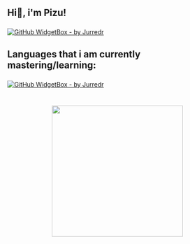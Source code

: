 <h2 align="left">Hi👋, i'm Pizu!</h2>

###

[![GitHub WidgetBox - by Jurredr](https://github-widgetbox.vercel.app/api/profile?username=xPizu&data=followers,repositories,stars,commits)](https://github.com/Jurredr/github-widgetbox)

###

<h2 align="left">Languages that i am currently mastering/learning:</h2>

###

[![GitHub WidgetBox - by Jurredr](https://github-widgetbox.vercel.app/api/skills?languages=js,html,css,c,lua)](https://github.com/Jurredr/github-widgetbox)

###

<br clear="both">
<div align="center">
  <img height="300" src="https://64.media.tumblr.com/a2da37d64087744d84aedcdc648e9e87/tumblr_inline_p99in5l7ZG1ry4uzv_1280.jpg"/>
</div>

###
